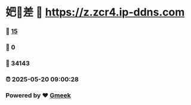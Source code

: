 # 妑🔭差 :link: https://z.zcr4.ip-ddns.com 
### :page_facing_up: [15](https://z.zcr4.ip-ddns.com/tag.html) 
### :speech_balloon: 0 
### :hibiscus: 34143 
### :alarm_clock: 2025-05-20 09:00:28 
### Powered by :heart: [Gmeek](https://github.com/Meekdai/Gmeek)
